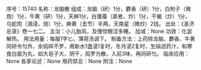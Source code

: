 序号：15740
名称：龙脑散
组成：龙脑（研）1分，麝香（研）1分，白附子（微炮）1分，牛黄（研）1分，天麻1分，白僵蚕（直者，炒）1分，干蝎（炒）1分，乌蛇肉（酒浸，焙）1分，麻黄（去节）半两，天南星（微炒）2钱。
出处：《圣济总录》卷一七二。
主治：小儿胎风，及慢惊眼涩多睡。
加减：None
功效：化涎解热。
用法用量：每服1字匕，薄荷汤调下。
制备方法：上药除龙脑、麝香、牛黄同研令匀外，余捣碎不罗，用新水1盏浸1复时，冬月浸2复时，生绢滤药汁，和寒食白面为丸，如大皂子大，阴干，捣罗为散，入前3味，再同研匀。
临床应用：None
各家论述：None
用药禁忌：None
附注：None
